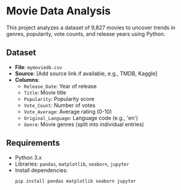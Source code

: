 # Movie Data Analysis

This project analyzes a dataset of 9,827 movies to uncover trends in genres, popularity, vote counts, and release years using Python.

## Dataset
- **File**: `mymoviedb.csv`
- **Source**: [Add source link if available, e.g., TMDB, Kaggle]
- **Columns**:
  - `Release_Date`: Year of release
  - `Title`: Movie title
  - `Popularity`: Popularity score
  - `Vote_Count`: Number of votes
  - `Vote_Average`: Average rating (0-10)
  - `Original_Language`: Language code (e.g., 'en')
  - `Genre`: Movie genres (split into individual entries)

## Requirements
- Python 3.x
- Libraries: `pandas`, `matplotlib`, `seaborn`, `jupyter`
- Install dependencies:  
  ```bash
  pip install pandas matplotlib seaborn jupyter
